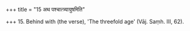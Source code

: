 +++
title = "15 अथ पश्चात्त्र्यायुषमिति"

+++
15. Behind with (the verse), 'The threefold age' (Vāj. Saṃh. III, 62).
